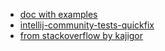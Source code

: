 * [doc with examples](https://docs.google.com/document/d/1y3Su6Uyn2rZ1FuDNJdeF8MfVqnhv8KnBAfIaJ_hy27M/edit)
* [intellij-community-tests-quickfix](https://github.com/JetBrains/intellij-community/tree/master/plugins/kotlin/idea/tests/testData/quickfix/deprecatedSymbolUsage)
* [from stackoverflow by kajigor](https://spangle-mapusaurus-8e4.notion.site/Kotlin-ReplaceWith-Painpoints-d7a980d67c834352acafb382d16d2596)